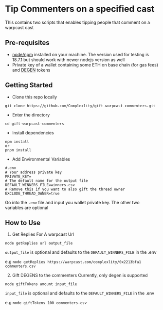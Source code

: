 # Tip Commenters on a specified cast
This contains two scripts that enables tipping people that comment on a warpcast cast

## Pre-requisites
- [node/npm](https://nodejs.org/en) installed on your machine. The version used for testing is 18.7.1 but should work with newer nodejs version as well
- Private key of a wallet containing some ETH  on base chain (for gas fees) and [DEGEN](https://www.coingecko.com/en/coins/degen) tokens


## Getting Started
- Clone this repo locally
```
git clone https://github.com/Complexlity/gift-warpcast-commenters.git
```

- Enter the directory
```
cd gift-warpcast-commenters
```

- Install dependencies
```
npm install
or
pnpm install
```

- Add Environmental Variables
```
#.env
# Your address private key
PRIVATE_KEY=
# The default name for the output file
DEFAULT_WINNERS_FILE=winners.csv
# Remove this if you want to also gift the thread owner
EXCLUDE_THREAD_OWNER=true
```

Go into the `.env` file and input you wallet private key.
The other two variables are optional

## How to Use
1. Get Replies For A warpcast Url
```
node getReplies url output_file
```

`output_file` is optional and defaults to the `DEFAULT_WINNERS_FILE` in the .env

e.g `node getReplies https://warpcast.com/complexlity/0x2213bfa1 commenters.csv`

2. Gift DEGENS to the commenters
Currently, only degen is supported
```
node giftTokens amount input_file
```

`input_file` is optional and defaults to the `DEFAULT_WINNERS_FILE` in the .env

e.g `node giftTokens 100 commenters.csv`

